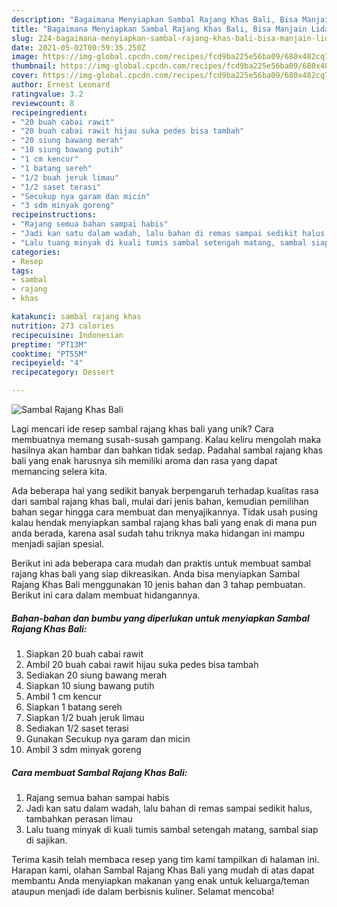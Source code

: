 ```yaml
---
description: "Bagaimana Menyiapkan Sambal Rajang Khas Bali, Bisa Manjain Lidah"
title: "Bagaimana Menyiapkan Sambal Rajang Khas Bali, Bisa Manjain Lidah"
slug: 224-bagaimana-menyiapkan-sambal-rajang-khas-bali-bisa-manjain-lidah
date: 2021-05-02T00:59:35.250Z
image: https://img-global.cpcdn.com/recipes/fcd9ba225e56ba09/680x482cq70/sambal-rajang-khas-bali-foto-resep-utama.jpg
thumbnail: https://img-global.cpcdn.com/recipes/fcd9ba225e56ba09/680x482cq70/sambal-rajang-khas-bali-foto-resep-utama.jpg
cover: https://img-global.cpcdn.com/recipes/fcd9ba225e56ba09/680x482cq70/sambal-rajang-khas-bali-foto-resep-utama.jpg
author: Ernest Leonard
ratingvalue: 3.2
reviewcount: 8
recipeingredient:
- "20 buah cabai rawit"
- "20 buah cabai rawit hijau suka pedes bisa tambah"
- "20 siung bawang merah"
- "10 siung bawang putih"
- "1 cm kencur"
- "1 batang sereh"
- "1/2 buah jeruk limau"
- "1/2 saset terasi"
- "Secukup nya garam dan micin"
- "3 sdm minyak goreng"
recipeinstructions:
- "Rajang semua bahan sampai habis"
- "Jadi kan satu dalam wadah, lalu bahan di remas sampai sedikit halus, tambahkan perasan limau"
- "Lalu tuang minyak di kuali tumis sambal setengah matang, sambal siap di sajikan."
categories:
- Resep
tags:
- sambal
- rajang
- khas

katakunci: sambal rajang khas 
nutrition: 273 calories
recipecuisine: Indonesian
preptime: "PT13M"
cooktime: "PT55M"
recipeyield: "4"
recipecategory: Dessert

---
```



![Sambal Rajang Khas Bali](https://img-global.cpcdn.com/recipes/fcd9ba225e56ba09/680x482cq70/sambal-rajang-khas-bali-foto-resep-utama.jpg)

Lagi mencari ide resep sambal rajang khas bali yang unik? Cara membuatnya memang susah-susah gampang. Kalau keliru mengolah maka hasilnya akan hambar dan bahkan tidak sedap. Padahal sambal rajang khas bali yang enak harusnya sih memiliki aroma dan rasa yang dapat memancing selera kita.



Ada beberapa hal yang sedikit banyak berpengaruh terhadap kualitas rasa dari sambal rajang khas bali, mulai dari jenis bahan, kemudian pemilihan bahan segar hingga cara membuat dan menyajikannya. Tidak usah pusing kalau hendak menyiapkan sambal rajang khas bali yang enak di mana pun anda berada, karena asal sudah tahu triknya maka hidangan ini mampu menjadi sajian spesial.


Berikut ini ada beberapa cara mudah dan praktis untuk membuat sambal rajang khas bali yang siap dikreasikan. Anda bisa menyiapkan Sambal Rajang Khas Bali menggunakan 10 jenis bahan dan 3 tahap pembuatan. Berikut ini cara dalam membuat hidangannya.

<!--inarticleads1-->

##### Bahan-bahan dan bumbu yang diperlukan untuk menyiapkan Sambal Rajang Khas Bali:

1. Siapkan 20 buah cabai rawit
1. Ambil 20 buah cabai rawit hijau suka pedes bisa tambah
1. Sediakan 20 siung bawang merah
1. Siapkan 10 siung bawang putih
1. Ambil 1 cm kencur
1. Siapkan 1 batang sereh
1. Siapkan 1/2 buah jeruk limau
1. Sediakan 1/2 saset terasi
1. Gunakan Secukup nya garam dan micin
1. Ambil 3 sdm minyak goreng




<!--inarticleads2-->

##### Cara membuat Sambal Rajang Khas Bali:

1. Rajang semua bahan sampai habis
1. Jadi kan satu dalam wadah, lalu bahan di remas sampai sedikit halus, tambahkan perasan limau
1. Lalu tuang minyak di kuali tumis sambal setengah matang, sambal siap di sajikan.




Terima kasih telah membaca resep yang tim kami tampilkan di halaman ini. Harapan kami, olahan Sambal Rajang Khas Bali yang mudah di atas dapat membantu Anda menyiapkan makanan yang enak untuk keluarga/teman ataupun menjadi ide dalam berbisnis kuliner. Selamat mencoba!
